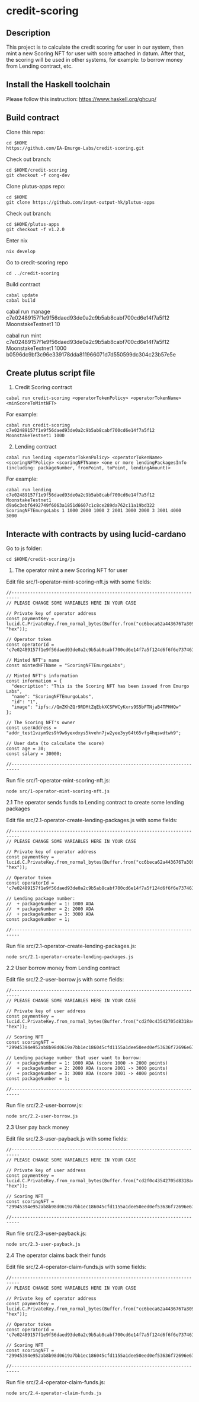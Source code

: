 # credit-scoring

## Description

This project is to calculate the credit scoring for user in our system, then mint a new Scoring NFT for user with score attached in datum. After that, the scoring will be used in other systems, for example: to borrow money from Lending contract, etc.

## Install the Haskell toolchain

Please follow this instruction: https://www.haskell.org/ghcup/

## Build contract

Clone this repo:
```
cd $HOME
https://github.com/EA-Emurgo-Labs/credit-scoring.git
```

Check out branch:
```
cd $HOME/credit-scoring
git checkout -f cong-dev
```

Clone plutus-apps repo:
```
cd $HOME
git clone https://github.com/input-output-hk/plutus-apps
```

Check out branch:
```
cd $HOME/plutus-apps
git checkout -f v1.2.0
```

Enter nix
```
nix develop
```

Go to credit-scoring repo
```
cd ../credit-scoring
```

Build contract

```
cabal update
cabal build
```

cabal run manage c7e02489157f1e9f56daed93de0a2c9b5ab8cabf700cd6e14f7a5f12 MoonstakeTestnet1 10

cabal run mint c7e02489157f1e9f56daed93de0a2c9b5ab8cabf700cd6e14f7a5f12 MoonstakeTestnet1 1000 b0596dc9bf3c96e339178dda811966071d7d550599dc304c23b57e5e

## Create plutus script file

1. Credit Scoring contract

```
cabal run credit-scoring <operatorTokenPolicy> <operatorTokenName> <minScoreToMintNFT>
```

For example:
```
cabal run credit-scoring c7e02489157f1e9f56daed93de0a2c9b5ab8cabf700cd6e14f7a5f12 MoonstakeTestnet1 1000
```

2. Lending contract

```
cabal run lending <operatorTokenPolicy> <operatorTokenName> <scoringNFTPolicy> <scoringNFTName> <one or more lendingPackagesInfo (including: packageNumber, fromPoint, toPoint, lendingAmount)>
```

For example:
```
cabal run lending c7e02489157f1e9f56daed93de0a2c9b5ab8cabf700cd6e14f7a5f12 MoonstakeTestnet1 d9a6c3ebf6492749f6063a1851d6607c1c8ce289da762c11a19bd322 ScoringNFTEmurgoLabs 1 1000 2000 1000 2 2001 3000 2000 3 3001 4000 3000
```

## Interacte with contracts by using lucid-cardano

Go to js folder:
```
cd $HOME/credit-scoring/js
```

1. The operator mint a new Scoring NFT for user

Edit file src/1-operator-mint-scoring-nft.js with some fields:

```
//-------------------------------------------------------------------------
// PLEASE CHANGE SOME VARIABLES HERE IN YOUR CASE

// Private key of operator address
const paymentKey = lucid.C.PrivateKey.from_normal_bytes(Buffer.from("cc6beca62a4436767a309bb61e7266434449b2a63f4f7a3b60bd5a726407f3f8", "hex"));

// Operator token
const operatorId = 'c7e02489157f1e9f56daed93de0a2c9b5ab8cabf700cd6e14f7a5f124d6f6f6e7374616b65546573746e657431';

// Minted NFT's name
const mintedNFTName = "ScoringNFTEmurgoLabs";

// Minted NFT's information
const information = {
  "description": "This is the Scoring NFT has been issued from Emurgo Labs",
  "name": "ScoringNFTEmurgoLabs",
  "id": "1",
  "image": "ipfs://QmZKhZQr9RDMtZqEbkXCSPWCyKxrs9S5bFTNjaB4TPHHQw"
};

// The Scoring NFT's owner
const userAddress = "addr_test1vzym9zs9h9w6yexdxys5kvehn7jw2yee3yy64t65vfg4hqswdtwh9";

// User data (to calculate the score)
const age = 30;
const salary = 30000;

//-------------------------------------------------------------------------
```

Run file src/1-operator-mint-scoring-nft.js:
```
node src/1-operator-mint-scoring-nft.js
```

2.1 The operator sends funds to Lending contract to create some lending packages

Edit file src/2.1-operator-create-lending-packages.js with some fields:

```
//-------------------------------------------------------------------------
// PLEASE CHANGE SOME VARIABLES HERE IN YOUR CASE

// Private key of operator address
const paymentKey = lucid.C.PrivateKey.from_normal_bytes(Buffer.from("cc6beca62a4436767a309bb61e7266434449b2a63f4f7a3b60bd5a726407f3f8", "hex"));

// Operator token
const operatorId = 'c7e02489157f1e9f56daed93de0a2c9b5ab8cabf700cd6e14f7a5f124d6f6f6e7374616b65546573746e657431';

// Lending package number:
//  + packageNumber = 1: 1000 ADA
//  + packageNumber = 2: 2000 ADA
//  + packageNumber = 3: 3000 ADA
const packageNumber = 1;

//-------------------------------------------------------------------------
```

Run file src/2.1-operator-create-lending-packages.js:
```
node src/2.1-operator-create-lending-packages.js
```

2.2 User borrow money from Lending contract

Edit file src/2.2-user-borrow.js with some fields:

```
//-------------------------------------------------------------------------
// PLEASE CHANGE SOME VARIABLES HERE IN YOUR CASE

// Private key of user address
const paymentKey = lucid.C.PrivateKey.from_normal_bytes(Buffer.from("cd2f0c43542705d8318a4ea48e5e457ef7f2a4f012a79d8ea73e83d56f0ab642", "hex"));

// Scoring NFT
const scoringNFT = "29945394e952ab8b98d0619a7bb1ec186045cfd1155a1dee50eed0ef53636f72696e674e4654456d7572676f4c616273";

// Lending package number that user want to borrow:
//  + packageNumber = 1: 1000 ADA (score 1000 -> 2000 points)
//  + packageNumber = 2: 2000 ADA (score 2001 -> 3000 points)
//  + packageNumber = 3: 3000 ADA (score 3001 -> 4000 points)
const packageNumber = 1;

//-------------------------------------------------------------------------
```

Run file src/2.2-user-borrow.js:
```
node src/2.2-user-borrow.js
```

2.3 User pay back money

Edit file src/2.3-user-payback.js with some fields:

```
//-------------------------------------------------------------------------
// PLEASE CHANGE SOME VARIABLES HERE IN YOUR CASE

// Private key of user address
const paymentKey = lucid.C.PrivateKey.from_normal_bytes(Buffer.from("cd2f0c43542705d8318a4ea48e5e457ef7f2a4f012a79d8ea73e83d56f0ab642", "hex"));

// Scoring NFT
const scoringNFT = "29945394e952ab8b98d0619a7bb1ec186045cfd1155a1dee50eed0ef53636f72696e674e4654456d7572676f4c616273";

//-------------------------------------------------------------------------
```

Run file src/2.3-user-payback.js:
```
node src/2.3-user-payback.js
```

2.4 The operator claims back their funds

Edit file src/2.4-operator-claim-funds.js with some fields:

```
//-------------------------------------------------------------------------
// PLEASE CHANGE SOME VARIABLES HERE IN YOUR CASE

// Private key of operator address
const paymentKey = lucid.C.PrivateKey.from_normal_bytes(Buffer.from("cc6beca62a4436767a309bb61e7266434449b2a63f4f7a3b60bd5a726407f3f8", "hex"));

// Operator token
const operatorId = 'c7e02489157f1e9f56daed93de0a2c9b5ab8cabf700cd6e14f7a5f124d6f6f6e7374616b65546573746e657431';

// Scoring NFT
const scoringNFT = "29945394e952ab8b98d0619a7bb1ec186045cfd1155a1dee50eed0ef53636f72696e674e4654456d7572676f4c616273";

//-------------------------------------------------------------------------
```

Run file src/2.4-operator-claim-funds.js:
```
node src/2.4-operator-claim-funds.js
```
